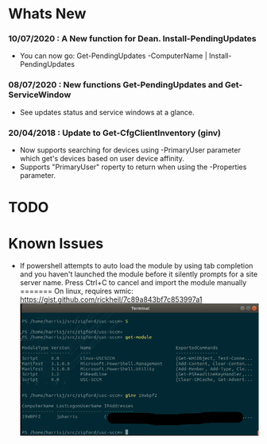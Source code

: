 Whats New
=========

### 10/07/2020 : A New function for Dean. Install-PendingUpdates
* You can now go: Get-PendingUpdates -ComputerName | Install-PendingUpdates
 
### 08/07/2020 : New functions Get-PendingUpdates and Get-ServiceWindow
* See updates status and service windows at a glance.

### 20/04/2018 : Update to Get-CfgClientInventory (ginv)
* Now supports searching for devices using -PrimaryUser parameter which get's devices based on user device affinity.
* Supports "PrimaryUser" roperty to return when using the -Properties parameter.

TODO
====

Known Issues
============

* If powershell attempts to auto load the module by using tab completion and you haven't launched the module before it silently prompts for a site server name. Press Ctrl+C to cancel and import the module manually
=======
On linux, requires wmic: https://gist.github.com/rickheil/7c89a843bf7c853997a1
![screenshot](https://raw.githubusercontent.com/zigford/USC-SCCM/linux/screenshots/RunningonLinux.png)
